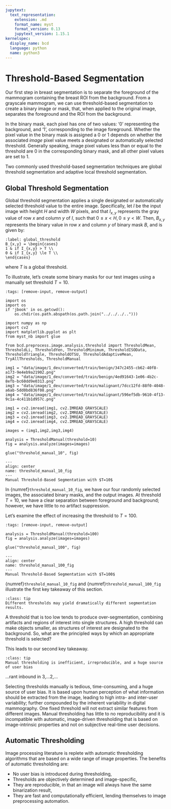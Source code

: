 ```yaml
---
jupytext:
  text_representation:
    extension: .md
    format_name: myst
    format_version: 0.13
    jupytext_version: 1.15.1
kernelspec:
  display_name: bcd
  language: python
  name: python3
---
```

# Threshold-Based Segmentation

Our first step in breast segmentation is to separate the foreground of the mammogram containing the breast ROI from the background. From a grayscale mammogram, we can use threshold-based segmentation to create a binary image or mask, that, when applied to the original image, separates the foreground and the ROI from the background.

In the binary mask, each pixel has one of two values: ‘0’ representing the background, and ‘1’, corresponding to the image foreground.  Whether the pixel value in the binary mask is assigned a 0 or 1 depends on whether the associated *image* pixel value meets a designated or automatically selected threshold. Generally speaking, image pixel values less than or equal to the threshold are 0 in the corresponding binary mask, and all other pixel values are set to 1.

Two commonly used threshold-based segmentation techniques are global threshold segmentation and adaptive local threshold segmentation.

## Global Threshold Segmentation

Global threshold segmentation applies a single designated or automatically selected threshold value to the entire image.  Specifically, let $I$ be the input image with height $H$ and width $W$ pixels, and that $I_{x,y}$ represents the gray value of row $x$ and column $y$ of $I$, such that $0 \le x < H, 0 \le y < W$. Then, $B_{x,y}$ represents the binary value in row $x$ and column $y$ of binary mask $B$, and is given by:

```{math}
:label: global_threshold
B_{x,y} = \begin{cases}
1 & if I_{x,y} > T \\
0 & if I_{x,y} \le T \\
\end{cases}
```

where $T$ is a global threshold.

To illustrate, let’s create some binary masks for our test images using a manually set threshold $T=10$.

```{code-cell} ipython3
:tags: [remove-input, remove-output]

import os
import os
if 'jbook' in os.getcwd():
    os.chdir(os.path.abspath(os.path.join("../../../..")))

import numpy as np
import cv2
import matplotlib.pyplot as plt
from myst_nb import glue

from bcd.preprocess.image.analysis.threshold import ThresholdMean, ThresholdLi, ThresholdYen, ThresholdMinimum, ThresholdISOData, ThresholdTriangle, ThresholdOTSU, ThresholdAdaptiveMean, TryAllThresholds, ThresholdManual

img1 = "data/image/1_dev/converted/train/benign/347c2455-cb62-40f8-a173-9e4eb9a21902.png"
img2 = "data/image/1_dev/converted/train/benign/4ed91643-1e06-4b2c-8efb-bc60dd9e0313.png"
img3 = "data/image/1_dev/converted/train/malignant/7dcc12fd-88f0-4048-a6ab-5dd0bd836f08.png"
img4 = "data/image/1_dev/converted/train/malignant/596ef5db-9610-4f13-9c1a-4c411b1d957c.png"

img1 = cv2.imread(img1, cv2.IMREAD_GRAYSCALE)
img2 = cv2.imread(img2, cv2.IMREAD_GRAYSCALE)
img3 = cv2.imread(img3, cv2.IMREAD_GRAYSCALE)
img4 = cv2.imread(img4, cv2.IMREAD_GRAYSCALE)

images = (img1,img2,img3,img4)

analysis = ThresholdManual(threshold=10)
fig = analysis.analyze(images=images)

glue("threshold_manual_10", fig)
```

```{glue:figure} threshold_manual_10
---
align: center
name: threshold_manual_10_fig
---
Manual Threshold-Based Segmentation with $T=10$
```

In {numref}`threshold_manual_10_fig`, we have our four randomly selected images, the associated binary masks, and the output images. At threshold $T=10$, we have a clear separation between foreground and background; however, we have little to no artifact suppression.

Let’s examine the effect of increasing the threshold to $T=100$.

```{code-cell} ipython3
:tags: [remove-input, remove-output]

analysis = ThresholdManual(threshold=100)
fig = analysis.analyze(images=images)

glue("threshold_manual_100", fig)
```

```{glue:figure} threshold_manual_100
---
align: center
name: threshold_manual_100_fig
---
Manual Threshold-Based Segmentation with $T=100$
```

{numref}`threshold_manual_10_fig` and {numref}`threshold_manual_100_fig` illustrate the first key takeaway of this section.

`````{admonition} In threshold segmentation, the choice of threshold is crucial!
:class: tip
Different thresholds may yield dramatically different segmentation results.
`````

A threshold that is too low tends to produce over-segmentation, combining artifacts and regions of interest into single structures. A high threshold can make objects smaller, as structures of interest are designated to the background. So, what are the principled ways by which an appropriate threshold is selected?

This leads to our second key takeaway.

`````{admonition} Choosing a threshold manually should be avoided, when possible!
:class: tip
Manual thresholding is inefficient, irreproducible, and a huge source of user bias
`````

...rant inbound in 3,…2,…

Selecting thresholds manually is tedious, time-consuming, and a huge source of user bias. It is based upon human perception of what information should be extracted from the image, leading to high intra- and inter-user variability; further compounded by the inherent variability in digital mammography. One fixed threshold will not extract similar features from different images. Manual thresholding has little to no reproducibility and it is incompatible with automatic, image-driven thresholding that is based on image-intrinsic properties and not on subjective real-time user decisions.

## Automatic Thresholding

Image processing literature is replete with automatic thresholding algorithms that are based on a wide range of image properties. The benefits of automatic thresholding are:

- No user bias is introduced during thresholding,
- Thresholds are objectively determined and image-specific,
- They are reproducible, in that an image will always have the same binarization result,
- They are fast and computationally efficient, lending themselves to image preprocessing automation.

